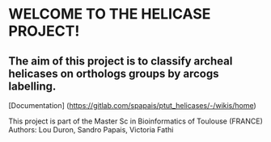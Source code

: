 
# WELCOME TO THE HELICASE PROJECT!
## The aim of this project is to classify archeal helicases on orthologs groups by arcogs labelling.

 [Documentation] (https://gitlab.com/spapais/ptut_helicases/-/wikis/home)

This project is part of the Master Sc in Bioinformatics of Toulouse (FRANCE) Authors: Lou Duron, Sandro Papais, Victoria Fathi
